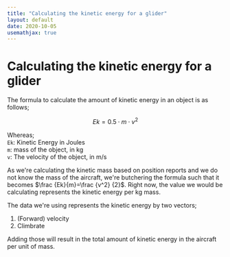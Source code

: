```yaml
---
title: "Calculating the kinetic energy for a glider"
layout: default
date: 2020-10-05
usemathjax: true
---
```


# Calculating the kinetic energy for a glider
The formula to calculate the amount of kinetic energy in an object is as follows;

$$Ek = 0.5\cdot m\cdot v^2$$

Whereas;  
`Ek`: Kinetic Energy in Joules  
`m`: mass of the object, in kg  
`v`: The velocity of the object, in m/s

As we're calculating the kinetic mass based on position reports and we do not know the mass of the aircraft, we're butchering the formula such that it becomes $\frac {Ek}{m}=\frac {v^2} {2}$. Right now, the value we would be calculating represents the kinetic energy per kg mass.

The data we're using represents the kinetic energy by two vectors;
1. (Forward) velocity
2. Climbrate

Adding those will result in the total amount of kinetic energy in the aircraft per unit of mass.
